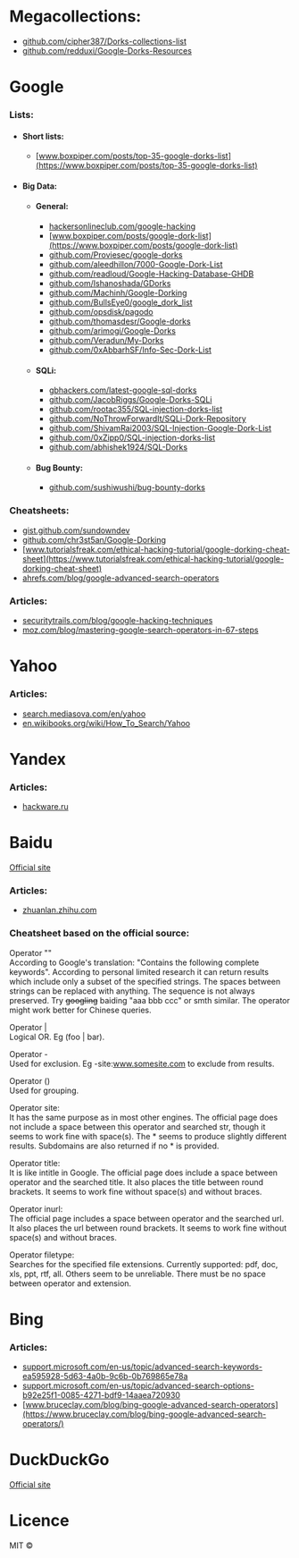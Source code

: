 # Megacollections:
   - [github.com/cipher387/Dorks-collections-list](https://github.com/cipher387/Dorks-collections-list)
   - [github.com/redduxi/Google-Dorks-Resources](https://github.com/redduxi/Google-Dorks-Resources)
   
# Google
### Lists:
  - #### Short lists:
    - [www.boxpiper.com/posts/top-35-google-dorks-list](https://www.boxpiper.com/posts/top-35-google-dorks-list)
  - #### Big Data:
      - #### General:
         - [hackersonlineclub.com/google-hacking](https://hackersonlineclub.com/google-hacking/)
         - [www.boxpiper.com/posts/google-dork-list](https://www.boxpiper.com/posts/google-dork-list)
         - [github.com/Proviesec/google-dorks](https://github.com/Proviesec/google-dorks)
         - [github.com/aleedhillon/7000-Google-Dork-List](https://github.com/aleedhillon/7000-Google-Dork-List)
         - [github.com/readloud/Google-Hacking-Database-GHDB](https://github.com/readloud/Google-Hacking-Database-GHDB)
         - [github.com/Ishanoshada/GDorks](https://github.com/Ishanoshada/GDorks)
         - [github.com/Machinh/Google-Dorking](https://github.com/Machinh/Google-Dorking)
         - [github.com/BullsEye0/google_dork_list](https://github.com/BullsEye0/google_dork_list)
         - [github.com/opsdisk/pagodo](https://github.com/opsdisk/pagodo/tree/master/dorks)
         - [github.com/thomasdesr/Google-dorks](https://github.com/thomasdesr/Google-dorks)
         - [github.com/arimogi/Google-Dorks](https://github.com/arimogi/Google-Dorks)
         - [github.com/Veradun/My-Dorks](https://github.com/Veradun/My-Dorks)
         - [github.com/0xAbbarhSF/Info-Sec-Dork-List](https://github.com/0xAbbarhSF/Info-Sec-Dork-List)

      - #### SQLi:
         - [gbhackers.com/latest-google-sql-dorks](https://gbhackers.com/latest-google-sql-dorks/)
         - [github.com/JacobRiggs/Google-Dorks-SQLi](https://github.com/JacobRiggs/Google-Dorks-SQLi-)
         - [github.com/rootac355/SQL-injection-dorks-list](https://github.com/rootac355/SQL-injection-dorks-list)
         - [github.com/NoThrowForwardIt/SQLi-Dork-Repository](https://github.com/NoThrowForwardIt/SQLi-Dork-Repository)
         - [github.com/ShivamRai2003/SQL-Injection-Google-Dork-List](https://github.com/ShivamRai2003/SQL-Injection-Google-Dork-List)
         - [github.com/0xZipp0/SQL-injection-dorks-list](https://github.com/0xZipp0/SQL-injection-dorks-list)
         - [github.com/abhishek1924/SQL-Dorks](https://github.com/abhishek1924/SQL-Dorks)
       
      - #### Bug Bounty:
         - [github.com/sushiwushi/bug-bounty-dorks](https://github.com/sushiwushi/bug-bounty-dorks)

### Cheatsheets:
  - [gist.github.com/sundowndev](https://gist.github.com/sundowndev/283efaddbcf896ab405488330d1bbc06)
  - [github.com/chr3st5an/Google-Dorking](https://github.com/chr3st5an/Google-Dorking)
  - [www.tutorialsfreak.com/ethical-hacking-tutorial/google-dorking-cheat-sheet](https://www.tutorialsfreak.com/ethical-hacking-tutorial/google-dorking-cheat-sheet)
  - [ahrefs.com/blog/google-advanced-search-operators](https://ahrefs.com/blog/google-advanced-search-operators/)

### Articles:
  - [securitytrails.com/blog/google-hacking-techniques](https://securitytrails.com/blog/google-hacking-techniques)
  - [moz.com/blog/mastering-google-search-operators-in-67-steps](https://moz.com/blog/mastering-google-search-operators-in-67-steps
)
# Yahoo
### Articles:
  - [search.mediasova.com/en/yahoo](https://search.mediasova.com/en/yahoo)
  - [en.wikibooks.org/wiki/How_To_Search/Yahoo](https://en.wikibooks.org/wiki/How_To_Search/Yahoo)

# Yandex
### Articles:
  - [hackware.ru](https://hackware.ru/?p=6045)

# Baidu
[Official site](https://www.baidu.com/gaoji/advanced.html)

### Articles:
  - [zhuanlan.zhihu.com](https://zhuanlan.zhihu.com/p/582617911?utm_id=0)

### Cheatsheet based on the official source:  

Operator ""  
According to Google's translation: "Contains the following complete keywords". According to personal limited research it can return results which include only a subset of the specified strings. The spaces between strings can be replaced with anything. The sequence is not always preserved.
Try ~~googling~~ baiding "aaa bbb ccc" or smth similar. The operator might work better for Chinese queries.

Operator |  
Logical OR. Eg (foo | bar).

Operator -  
Used for exclusion. Eg -site:www.somesite.com to exclude from results.

Operator ()  
Used for grouping.

Operator site:  
It has the same purpose as in most other engines. The official page does not include a space between this operator and searched str, though it seems to work fine with space(s). The * seems to produce slightly different results. Subdomains are also returned if no * is provided.  

Operator title:  
It is like intitle in Google. The official page does include a space between operator and the searched title. It also places the title between round brackets. It seems to work fine without space(s) and without braces.  

Operator inurl:  
The official page includes a space between operator and the searched url. It also places the url between round brackets. It seems to work fine without space(s) and without braces.  

Operator filetype:  
Searches for the specified file extensions. Currently supported: pdf, doc, xls, ppt, rtf, all. Others seem to be unreliable. There must be no space between operator and extension.

# Bing
### Articles:
  - [support.microsoft.com/en-us/topic/advanced-search-keywords-ea595928-5d63-4a0b-9c6b-0b769865e78a](https://support.microsoft.com/en-us/topic/advanced-search-keywords-ea595928-5d63-4a0b-9c6b-0b769865e78a)
  - [support.microsoft.com/en-us/topic/advanced-search-options-b92e25f1-0085-4271-bdf9-14aaea720930](https://support.microsoft.com/en-us/topic/advanced-search-options-b92e25f1-0085-4271-bdf9-14aaea720930)
  - [www.bruceclay.com/blog/bing-google-advanced-search-operators](https://www.bruceclay.com/blog/bing-google-advanced-search-operators/)

# DuckDuckGo
[Official site](https://duckduckgo.com/duckduckgo-help-pages/results/syntax/)

# Licence
MIT :copyright:

